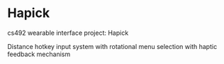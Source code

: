 # Hapick
cs492 wearable interface project: Hapick

Distance hotkey input system with rotational menu selection with haptic feedback mechanism
